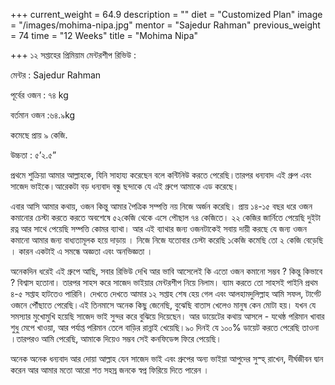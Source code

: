 +++
current_weight = 64.9
description = ""
diet = "Customized Plan"
image = "/images/mohima-nipa.jpg"
mentor = "Sajedur Rahman"
previous_weight = 74
time = "12 Weeks"
title = "Mohima Nipa"

+++
১২ সপ্তাহের প্রিমিয়াম মেন্টরশীপ রিভিউ :

মেন্টর : Sajedur Rahman

পূর্বের ওজন : ৭৪ kg

বর্তমান ওজন :৬৪.৯kg

কমেছে প্রায় ৯ কেজি.

উচ্চতা : ৫’২.৫”

প্রথমে শুক্রিয়া আমার আল্লাহকে, যিনি সাহায্য করেছেন বলে কন্টিনিউ করতে পেরেছি।তারপর ধন্যবাদ এই গ্রুপ এবং সাজেদ ভাইকে।আরেকটা বড় ধন্যবাদ বন্ধু ছন্দাকে যে এই গ্রুপে আমাকে এড করেছে।

এবার আসি আমার কথায়, ওজন কিন্তু আমার পৈত্রিক সম্পত্তি নয় নিজে অর্জন করেছি। প্রায় ১৪-১৫ বছর ধরে ওজন কমানোর চেস্টা করতে করতে অবশেষে ৫২কেজি থেকে এসে পৌছাল ৭৪ কেজিতে। ২২ কেজির জার্নিতে পেয়েছি দুইটা রত্ন আর সাথে পেয়েছি সম্পত্তি কোমর ব্যাথা। আর এই ব্যাথার জন্য ওজনটাকেই সবায় দায়ী করছে যে জন্য ওজন কমানো আমার জন্য বাধ্যতামূলক হয়ে দাড়ায় । নিজে নিজে যতোবার চেস্টা করেছি ১কেজি কমেছি তো ২ কেজি বেড়েছি । কারন একটাই এ সমন্ধে অজ্ঞতা এবং অনভিজ্ঞতা ।

অনেকদিন ধরেই এই গ্রুপে আছি, সবার রিভিউ দেখি আর ভাবি আসেলেই কি এতো ওজন কমানো সম্ভব ? কিন্তু কিভাবে ? বিশ্বাস হতোনা। তারপর সাহস করে সাজেদ ভাইয়ার মেন্টরশীপ নিয়ে নিলাম। ব্যাম করতে তো সাহসই পাইনি প্রথম ৪-৫ সপ্তাহ হাটতেও পারিনি। দেখতে দেখতে আমার ১২ সপ্তাহ শেষ হেয় গেল এবং আলহামদুলিল্লাহ আমি সফল, টার্গেট ওজনে পৌঁছাতে পেরেছি।এই তিনমাসে অনেক কিছু জেনেছি, বুঝেছি বাতাস খেলেও মানুষ কেন মোটা হয়। যখন যে সমস্যার মুখোমুখি হয়েছি সাজেদ ভাই সুন্দর করে বুঝিয়ে দিয়েছেন। আর ডায়েটের কথায় আসলে - যথেষ্ঠ পরিমান খাবার শুধু মেপে খাওয়া, আর পর্যাপ্ত পরিমান তেলে বাড়ির রান্নাই খেয়েছি।৯০ দিনই যে ১০০% ডায়েট করতে পেরেছি তাওনা ।তারপরও আমি পেরেছি, আমাকে দিয়েও সম্ভব সেই কনফিডেন্স ফিরে পেয়েছি।

অনেক অনেক ধন্যবাদ আর দোয়া আল্লাহ যেন সাজেদ ভাই এবং গ্রুপের অন্য ভাইয়া আপুদের সুস্হ্ রাখেন, দীর্ঘজীবন দ্বান করেন আর আমার মতো আরো শত সহস্র জনকে স্বপ্ন ফিরিয়ে দিতে পারেন ।